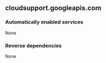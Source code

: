 ## cloudsupport.googleapis.com

### Automatically enabled services

None

### Reverse dependencies

None

